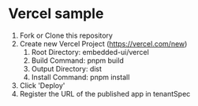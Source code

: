 # Vercel sample

1. Fork or Clone this repository
2. Create new Vercel Project (https://vercel.com/new)
   1. Root Directory: embedded-ui/vercel
   2. Build Command: pnpm build
   3. Output Directory: dist
   4. Install Command: pnpm install
3. Click 'Deploy'
4. Register the URL of the published app in tenantSpec